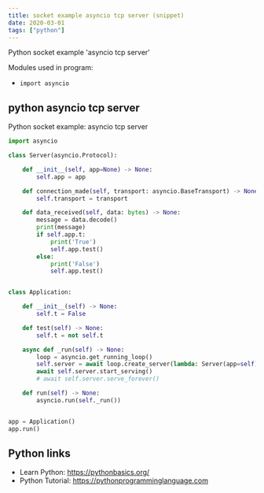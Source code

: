 ```yaml
---
title: socket example asyncio tcp server (snippet)
date: 2020-03-01
tags: ["python"]
---
```

Python socket example 'asyncio tcp server'


Modules used in program: 
* `import asyncio`

## python asyncio tcp server

Python socket example: asyncio tcp server

```python
import asyncio

class Server(asyncio.Protocol):

    def __init__(self, app=None) -> None:
        self.app = app

    def connection_made(self, transport: asyncio.BaseTransport) -> None:
        self.transport = transport

    def data_received(self, data: bytes) -> None:
        message = data.decode()
        print(message)
        if self.app.t:
            print('True')
            self.app.test()
        else:
            print('False')
            self.app.test()


class Application:

    def __init__(self) -> None:
        self.t = False

    def test(self) -> None:
        self.t = not self.t

    async def _run(self) -> None:
        loop = asyncio.get_running_loop()
        self.server = await loop.create_server(lambda: Server(app=self), 'localhost', 9797)
        await self.server.start_serving()
        # await self.server.serve_forever()

    def run(self) -> None:
        asyncio.run(self._run())


app = Application()
app.run()


```

## Python links

- Learn Python: https://pythonbasics.org/
- Python Tutorial: https://pythonprogramminglanguage.com
